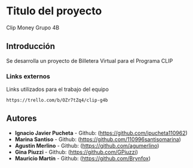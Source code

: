 # Titulo del proyecto

Clip Money Grupo 4B

## Introducción

Se desarrolla un proyecto de Billetera Virtual para el Programa CLIP

### Links externos

Links utilizados para el trabajo del equipo

```
https://trello.com/b/OZr7tZq4/clip-g4b
```

## Autores

* **Ignacio Javier Pucheta** - Github: (https://github.com/ipucheta110962)
* **Marina Santiso** - Github: (https://github.com/110996santisomarina)
* **Agustin Merlino** - Github: (https://github.com/agumerlino)
* **Gina Piuzzi** - Github: (https://github.com/GPiuzzi)
* **Mauricio Martín** -  Github: (https://github.com/Brynfox)

